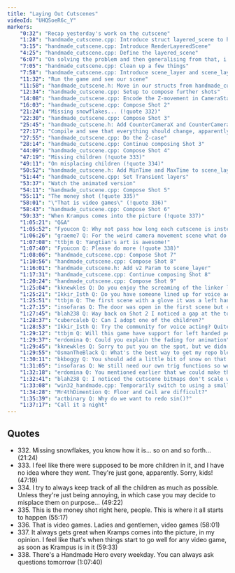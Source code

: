 ```yaml
---
title: "Laying Out Cutscenes"
videoId: "UHQSoeR6c_Y"
markers:
    "0:32": "Recap yesterday's work on the cutscene"
    "1:28": "handmade_cutscene.cpp: Introduce struct layered_scene to hold all of the cutscene data"
    "3:15": "handmade_cutscene.cpp: Introduce RenderLayeredScene"
    "4:25": "handmade_cutscene.cpp: Define the layered_scene"
    "6:07": "On solving the problem and then generalising from that, i.e. compression oriented programming"
    "7:05": "handmade_cutscene.cpp: Clean up a few things"
    "7:58": "handmade_cutscene.cpp: Introduce scene_layer and scene_layer_flags"
    "11:32": "Run the game and see our scene"
    "11:58": "handmade_cutscene.h: Move in our structs from handmade_cutscene.cpp"
    "12:34": "handmade_cutscene.cpp: Setup to compose further shots"
    "14:08": "handmade_cutscene.cpp: Encode the Z-movement in CameraStart and CameraEnd"
    "16:03": "handmade_cutscene.cpp: Compose Shot 2"
    "21:24": "Missing snowflakes... (!quote 332)"
    "22:30": "handmade_cutscene.cpp: Compose Shot 3"
    "25:45": "handmade_cutscene.h: Add CounterCameraX and CounterCameraY to scene_layer_flags"
    "27:17": "Compile and see that everything should change, apparently"
    "27:55": "handmade_cutscene.cpp: Do the Z-case"
    "28:14": "handmade_cutscene.cpp: Continue composing Shot 3"
    "44:09": "handmade_cutscene.cpp: Compose Shot 4"
    "47:19": "Missing children (!quote 333)"
    "49:11": "On misplacing children (!quote 334)"
    "50:52": "handmade_cutscene.h: Add MinTime and MaxTime to scene_layer and Transient to scene_layer_flags"
    "51:44": "handmade_cutscene.cpp: Set Transient layers"
    "53:37": "Watch the animated version"
    "54:11": "handmade_cutscene.cpp: Compose Shot 5"
    "55:11": "The money shot (!quote 335)"
    "58:01": "\"That is video games\" (!quote 336)"
    "58:43": "handmade_cutscene.cpp: Compose Shot 6"
    "59:33": "When Krampus comes into the picture (!quote 337)"
    "1:05:21": "Q&A"
    "1:05:52": "Fyoucon Q: Why not pass how long each cutscene is instead of it being the same for all cutscenes?"
    "1:06:26": "graeme7 Q: For the weird camera movement scene what do you think about interpolating against a curve instead of linearly?"
    "1:07:08": "ttbjm Q: Yangtian's art is awesome!"
    "1:07:40": "Fyoucon Q: Please do more (!quote 338)"
    "1:08:06": "handmade_cutscene.cpp: Compose Shot 7"
    "1:10:56": "handmade_cutscene.cpp: Compose Shot 8"
    "1:16:01": "handmade_cutscene.h: Add v2 Param to scene_layer"
    "1:17:31": "handmade_cutscene.cpp: Continue composing Shot 8"
    "1:20:24": "handmade_cutscene.cpp: Compose Shot 9"
    "1:25:04": "kknewkles Q: Do you enjoy the screaming of the linker lamenting and writhing in Sisyphean agony that he can't write to the .exe?"
    "1:25:21": "Ikkir_Isth Q: Do you have someone lined up for voice acting?"
    "1:25:51": "ttbjm Q: The first scene with a glove it was a left hand glove and the next it's a right hand glove"
    "1:27:15": "insofaras Q: The door was open in the first scene but closed before Krampus enters"
    "1:27:45": "blah238 Q: Way back on Shot 2 I noticed a gap at the top of the window. Is that still there?"
    "1:28:37": "cubercaleb Q: Can I adopt one of the children?"
    "1:28:53": "Ikkir_Isth Q: Try the community for voice acting? Quite a few of us would be willing / have good mics"
    "1:29:12": "ttbjm Q: Will this game have support for left handed people?"
    "1:29:37": "erdomina Q: Could you explain the fading for animation"
    "1:29:45": "kknewkles Q: Sorry to put you on the spot, but we didn't have anything special on 200th day. Anything planned for 256th?"
    "1:29:55": "OsmanTheBlack Q: What's the best way to get my repo blessed on GitHub? I know it's kinda random, but the current blessed Rust repo hasn't been updated in 3 months"
    "1:30:11": "bkboggy Q: You should add a little bit of snow on that one, to add depth"
    "1:31:05": "insofaras Q: We still need our own trig functions so we can stop sin()'ing by using the C standard library"
    "1:32:18": "erdomina Q: You mentioned earlier that we could make the animation sequence smoother by fading. For example when Santa put a hat on the hero. I was wondering what that would look like"
    "1:32:41": "blah238 Q: I noticed the cutscene bitmaps don't scale with the window size. Why is that?"
    "1:33:08": "win32_handmade.cpp: Temporarily switch to using a smaller backbuffer"
    "1:34:28": "Mr4thDimention Q: Floor and Ceil are difficult?"
    "1:35:39": "actbinary Q: Why do we want to redo sin()?"
    "1:37:17": "Call it a night"
---
```


## Quotes

* 332\. Missing snowflakes, you know how it is... so on and so forth... (21:24)
* 333\. I feel like there were supposed to be more children in it, and I have no idea where they went. They're just gone, apparently. Sorry, kids! (47:19)
* 334\. I try to always keep track of all the children as much as possible. Unless they're just being annoying, in which case you may decide to misplace them on purpose... (49:22)
* 335\. This is the money shot right here, people. This is where it all starts to happen (55:17)
* 336\. That is video games. Ladies and gentlemen, video games (58:01)
* 337\. It always gets great when Kramps comes into the picture, in my opinion. I feel like that's when things start to go well for any video game, as soon as Krampus is in it (59:33)
* 338\. There's a Handmade Hero every weekday. You can always ask questions tomorrow (1:07:40)
